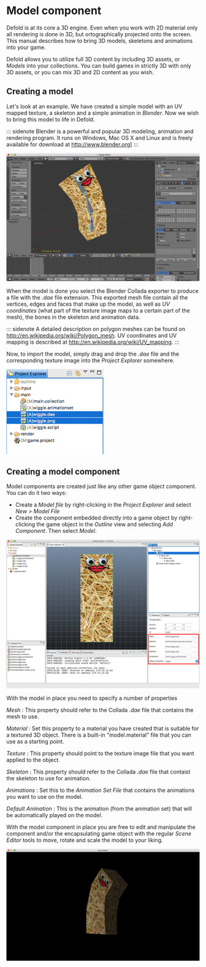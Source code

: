 Model component
===============

Defold is at its core a 3D engine. Even when you work with 2D material only all rendering is done in 3D, but ortographically projected onto the screen. This manual describes how to bring 3D models, skeletons and animations into your game.

Defold allows you to utilize full 3D content by including 3D assets, or _Models_ into your collections. You can build games in strictly 3D with only 3D assets, or you can mix 3D and 2D content as you wish.

## Creating a model

Let's look at an example. We have created a simple model with an UV mapped texture, a skeleton and a simple animation in _Blender_. Now we wish to bring this model to life in Defold.

::: sidenote
Blender is a powerful and popular 3D modeling, animation and rendering program. It runs on Windows, Mac OS X and Linux and is freely available for download at http://www.blender.org]
:::

![Model in Blender](images/model/blender.png)

When the model is done you select the Blender Collada exporter to produce a file with the *.dae* file extension. This exported mesh file contain all the vertices, edges and faces that make up the model, as well as _UV coordinates_ (what part of the texture image maps to a certain part of the mesh), the bones in the skeleton and animation data.

::: sidenote
A detailed description on polygon meshes can be found on http://en.wikipedia.org/wiki/Polygon_mesh. UV coordinates and UV mapping is described at http://en.wikipedia.org/wiki/UV_mapping.
:::

Now, to import the model, simply drag and drop the *.dae* file and the corresponding texture image into the *Project Explorer* somewhere.

![Imported model assets](images/model/imported_assets.png)

## Creating a model component

Model components are created just like any other game object component. You can do it two ways:

- Create a *Model file* by right-clicking in the *Project Explorer* and select *New > Model File*
- Create the component embedded directly into a game object by right-clicking the game object in the *Outline* view and selecting *Add Component*. Then select *Model*.

![Model in game object](images/model/model.png)

With the model in place you need to specify a number of properties

*Mesh*
: This property should refer to the Collada *.dae* file that contains the mesh to use.

*Material*
: Set this property to a material you have created that is suitable for a textured 3D object. There is a built-in "model.material" file that you can use as a starting point.

*Texture*
: This property should point to the texture image file that you want applied to the object.

*Skeleton*
: This property should refer to the Collada *.dae* file that contaist the skeleton to use for animation.

*Animations*
: Set this to the *Animation Set File* that contains the animations you want to use on the model.

*Default Animation*
: This is the animation (from the animation set) that will be automatically played on the model.


With the model component in place you are free to edit and manipulate the component and/or the encapsulating game object with the regular *Scene Editor* tools to move, rotate and scale the model to your liking.

![Wiggler ingame](images/model/ingame.png)


